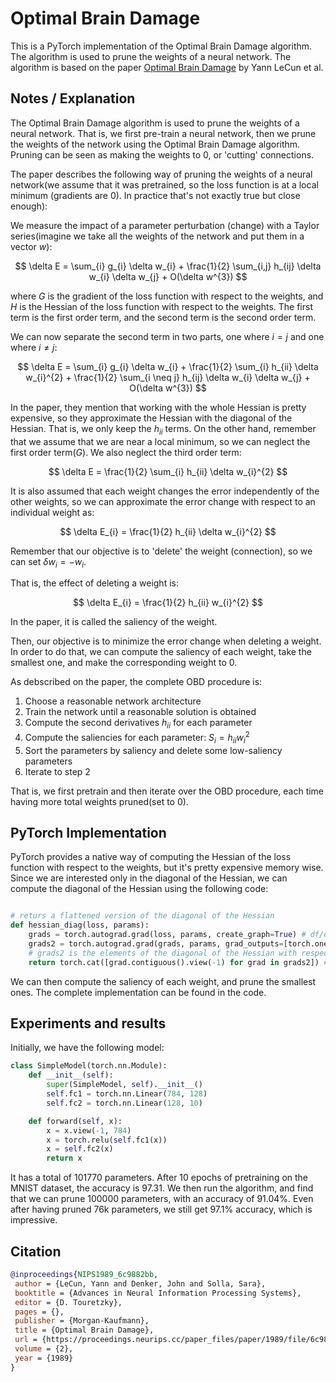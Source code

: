 # Optimal Brain Damage

This is a PyTorch implementation of the Optimal Brain Damage algorithm. The algorithm is used to prune the weights of a neural network. The algorithm is based on the paper [Optimal Brain Damage](https://proceedings.neurips.cc/paper_files/paper/1989/file/6c9882bbac1c7093bd25041881277658-Paper.pdf) by Yann LeCun et al.

## Notes / Explanation

The Optimal Brain Damage algorithm is used to prune the weights of a neural network. That is, we first pre-train a neural network, then we prune the weights of the network using the Optimal Brain Damage algorithm. Pruning can be seen as making the weights to 0, or 'cutting' connections.

The paper describes the following way of pruning the weights of a neural network(we assume that it was pretrained, so the loss function is at a local minimum (gradients are 0). In practice that's not exactly true but close enough):

We measure the impact of a parameter perturbation (change) with a Taylor series(imagine we take all the weights of the network and put them in a vector $w$):

$$
\delta E = \sum_{i} g_{i} \delta w_{i} + \frac{1}{2} \sum_{i,j} h_{ij} \delta w_{i} \delta w_{j} + O(\delta w^{3})
$$

where $G$ is the gradient of the loss function with respect to the weights, and $H$ is the Hessian of the loss function with respect to the weights. The first term is the first order term, and the second term is the second order term.

We can now separate the second term in two parts, one where $i = j$ and one where $i \neq j$:

$$
\delta E = \sum_{i} g_{i} \delta w_{i} + \frac{1}{2} \sum_{i} h_{ii} \delta w_{i}^{2} + \frac{1}{2} \sum_{i \neq j} h_{ij} \delta w_{i} \delta w_{j} + O(\delta w^{3})
$$

In the paper, they mention that working with the whole Hessian is pretty expensive, so they approximate the Hessian with the diagonal of the Hessian. That is, we only keep the $h_{ii}$ terms.
On the other hand, remember that we assume that we are near a local minimum, so we can neglect the first order term($G$). We also neglect the third order term:

$$
\delta E = \frac{1}{2} \sum_{i} h_{ii} \delta w_{i}^{2}
$$

It is also assumed that each weight changes the error independently of the other weights, so we can approximate the error change with respect to an individual weight as:

$$
\delta E_{i} = \frac{1}{2} h_{ii} \delta w_{i}^{2}
$$

Remember that our objective is to 'delete' the weight (connection), so we can set $\delta w_{i} = -w_{i}$.

That is, the effect of deleting a weight is:

$$
\delta E_{i} = \frac{1}{2} h_{ii} w_{i}^{2}
$$

In the paper, it is called the saliency of the weight.

Then, our objective is to minimize the error change when deleting a weight. In order to do that, we can compute the saliency of each weight, take the smallest one, and make the corresponding weight to 0.

As debscribed on the paper, the complete OBD procedure is:

1. Choose a reasonable network architecture
2. Train the network until a reasonable solution is obtained
3. Compute the second derivatives $h_{ii}$ for each parameter
4. Compute the saliencies for each parameter: $S_{i} = h_{ii} w_{i}^{2}$
5. Sort the parameters by saliency and delete some low-saliency parameters
6. Iterate to step 2

That is, we first pretrain and then iterate over the OBD procedure, each time having more total weights pruned(set to 0).

## PyTorch Implementation

PyTorch provides a native way of computing the Hessian of the loss function with respect to the weights, but it's pretty expensive memory wise. Since we are interested only in the diagonal of the Hessian, we can compute the diagonal of the Hessian using the following code:

```python

# returs a flattened version of the diagonal of the Hessian
def hessian_diag(loss, params):
    grads = torch.autograd.grad(loss, params, create_graph=True) # df/dw
    grads2 = torch.autograd.grad(grads, params, grad_outputs=[torch.ones_like(grad) for grad in grads]) # d^2f/dw^2
    # grads2 is the elements of the diagonal of the Hessian with respect to the weights
    return torch.cat([grad.contiguous().view(-1) for grad in grads2]) # flatten the diagonal of the Hessian

```

We can then compute the saliency of each weight, and prune the smallest ones. The complete implementation can be found in the code.

## Experiments and results

Initially, we have the following model:

```python
class SimpleModel(torch.nn.Module):
    def __init__(self):
        super(SimpleModel, self).__init__()
        self.fc1 = torch.nn.Linear(784, 128)
        self.fc2 = torch.nn.Linear(128, 10)

    def forward(self, x):
        x = x.view(-1, 784)
        x = torch.relu(self.fc1(x))
        x = self.fc2(x)
        return x

```

It has a total of 101770 parameters. After 10 epochs of pretraining on the MNIST dataset, the accuracy is 97.31. We then run the algorithm, and find that we can prune 100000 parameters, with an accuracy of 91.04%. Even after having pruned 76k parameters, we still get 97.1% accuracy, which is impressive.

## Citation

```bibtex
@inproceedings{NIPS1989_6c9882bb,
 author = {LeCun, Yann and Denker, John and Solla, Sara},
 booktitle = {Advances in Neural Information Processing Systems},
 editor = {D. Touretzky},
 pages = {},
 publisher = {Morgan-Kaufmann},
 title = {Optimal Brain Damage},
 url = {https://proceedings.neurips.cc/paper_files/paper/1989/file/6c9882bbac1c7093bd25041881277658-Paper.pdf},
 volume = {2},
 year = {1989}
}
```
